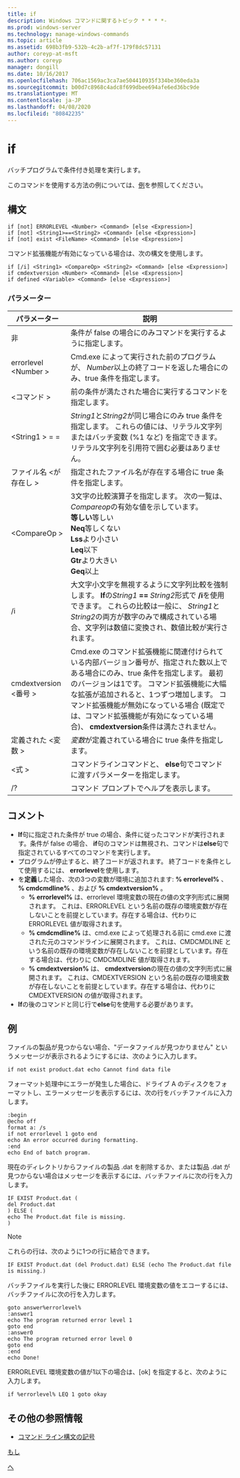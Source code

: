 ```yaml
---
title: if
description: Windows コマンドに関するトピック * * * *-
ms.prod: windows-server
ms.technology: manage-windows-commands
ms.topic: article
ms.assetid: 698b3fb9-532b-4c2b-af7f-179f8dc57131
author: coreyp-at-msft
ms.author: coreyp
manager: dongill
ms.date: 10/16/2017
ms.openlocfilehash: 706ac1569ac3ca7ae504410935f334be360eda3a
ms.sourcegitcommit: b00d7c8968c4adc8f699dbee694afe6ed36bc9de
ms.translationtype: MT
ms.contentlocale: ja-JP
ms.lasthandoff: 04/08/2020
ms.locfileid: "80842235"
---
```

# <a name="if"></a>if



バッチプログラムで条件付き処理を実行します。

このコマンドを使用する方法の例については、[例](#BKMK_examples)を参照してください。

## <a name="syntax"></a>構文

```
if [not] ERRORLEVEL <Number> <Command> [else <Expression>]
if [not] <String1>==<String2> <Command> [else <Expression>]
if [not] exist <FileName> <Command> [else <Expression>]
```
コマンド拡張機能が有効になっている場合は、次の構文を使用します。
```
if [/i] <String1> <CompareOp> <String2> <Command> [else <Expression>]
if cmdextversion <Number> <Command> [else <Expression>]
if defined <Variable> <Command> [else <Expression>]
```

### <a name="parameters"></a>パラメーター

|        パラメーター        |                                                                                                                                                                                                                説明                                                                                                                                                                                                                 |
|-------------------------|--------------------------------------------------------------------------------------------------------------------------------------------------------------------------------------------------------------------------------------------------------------------------------------------------------------------------------------------------------------------------------------------------------------------------------------------|
|           非           |                                                                                                                                                                              条件が false の場合にのみコマンドを実行するように指定します。                                                                                                                                                                              |
|  errorlevel \<Number >   |                                                                                                                                                      Cmd.exe によって実行された前のプログラムが、 *Number*以上の終了コードを返した場合にのみ、true 条件を指定します。                                                                                                                                                       |
|       \<コマンド >        |                                                                                                                                                                            前の条件が満たされた場合に実行するコマンドを指定します。                                                                                                                                                                             |
|  \<String1 > = =<String2>  |                                                                                                             *String1*と*String2*が同じ場合にのみ true 条件を指定します。 これらの値には、リテラル文字列またはバッチ変数 (%1 など) を指定できます。 リテラル文字列を引用符で囲む必要はありません。                                                                                                              |
|    ファイル名 \<が存在し >    |                                                                                                                                                                                       指定されたファイル名が存在する場合に true 条件を指定します。                                                                                                                                                                                        |
|      \<CompareOp >       |                                                                               3文字の比較演算子を指定します。 次の一覧は、 *Compareop*の有効な値を示しています。</br>**等しい**等しい</br>**Neq**等しくない</br>**Lss**より小さい</br>**Leq**以下</br>**Gtr**より大きい</br>**Geq**以上                                                                                |
|           /i            |                                                            大文字小文字を無視するように文字列比較を強制します。  **If**の<em>String1</em> **==** <em>String2</em>形式で **/i**を使用できます。 これらの比較は一般に、 *String1*と*String2*の両方が数字のみで構成されている場合、文字列は数値に変換され、数値比較が実行されます。                                                            |
| cmdextversion \<番号 > | Cmd.exe のコマンド拡張機能に関連付けられている内部バージョン番号が、指定された数以上である場合にのみ、true 条件を指定します。 最初のバージョンは1です。 コマンド拡張機能に大幅な拡張が追加されると、1つずつ増加します。 コマンド拡張機能が無効になっている場合 (既定では、コマンド拡張機能が有効になっている場合)、 **cmdextversion**条件は満たされません。 |
|   定義された \<変数 >   |                                                                                                                                                                                            *変数*が定義されている場合に true 条件を指定します。                                                                                                                                                                                            |
|      \<式 >      |                                                                                                                                                                   コマンドラインコマンドと、 **else**句でコマンドに渡すパラメーターを指定します。                                                                                                                                                                   |
|           /?            |                                                                                                                                                                                                    コマンド プロンプトでヘルプを表示します。                                                                                                                                                                                                    |

## <a name="remarks"></a>コメント

-   **If**句に指定された条件が true の場合、条件に従ったコマンドが実行されます。条件が false の場合、 **if**句のコマンドは無視され、コマンドは**else**句で指定されているすべてのコマンドを実行します。
-   プログラムが停止すると、終了コードが返されます。 終了コードを条件として使用するには、 **errorlevel**を使用します。
-   を**定義**した場合、次の3つの変数が環境に追加されます: **% errorlevel%** 、 **% cmdcmdline%** 、および **% cmdextversion%** 。  
    -   **% errorlevel%** は、errorlevel 環境変数の現在の値の文字列形式に展開されます。 これは、ERRORLEVEL という名前の既存の環境変数が存在しないことを前提としています。存在する場合は、代わりに ERRORLEVEL 値が取得されます。
    -   **% cmdcmdline%** は、cmd.exe によって処理される前に cmd.exe に渡された元のコマンドラインに展開されます。 これは、CMDCMDLINE という名前の既存の環境変数が存在しないことを前提としています。存在する場合は、代わりに CMDCMDLINE 値が取得されます。
    -   **% cmdextversion%** は、 **cmdextversion**の現在の値の文字列形式に展開されます。 これは、CMDEXTVERSION という名前の既存の環境変数が存在しないことを前提としています。存在する場合は、代わりに CMDEXTVERSION の値が取得されます。
-   **If**の後のコマンドと同じ行で**else**句を使用する必要があります。

## <a name="examples"></a><a name=BKMK_examples></a>例

ファイルの製品が見つからない場合、"データファイルが見つかりません" というメッセージが表示されるようにするには、次のように入力します。
```
if not exist product.dat echo Cannot find data file 
```
フォーマット処理中にエラーが発生した場合に、ドライブ A のディスクをフォーマットし、エラーメッセージを表示するには、次の行をバッチファイルに入力します。
```
:begin
@echo off
format a: /s
if not errorlevel 1 goto end
echo An error occurred during formatting.
:end
echo End of batch program.
```
現在のディレクトリからファイルの製品 .dat を削除するか、または製品 .dat が見つからない場合はメッセージを表示するには、バッチファイルに次の行を入力します。
```
IF EXIST Product.dat (
del Product.dat
) ELSE (
echo The Product.dat file is missing.
)
```

> [!NOTE]
> これらの行は、次のように1つの行に結合できます。
> ```
> IF EXIST Product.dat (del Product.dat) ELSE (echo The Product.dat file is missing.)
> ```
> バッチファイルを実行した後に ERRORLEVEL 環境変数の値をエコーするには、バッチファイルに次の行を入力します。
> ```
> goto answer%errorlevel%
> :answer1
> echo The program returned error level 1
> goto end
> :answer0
> echo The program returned error level 0
> goto end
> :end
> echo Done! 
> ```
> ERRORLEVEL 環境変数の値が1以下の場合は、[ok] を指定すると、次のように入力します。
> ```
> if %errorlevel% LEQ 1 goto okay
> ```

## <a name="additional-references"></a>その他の参照情報

- [コマンド ライン構文の記号](command-line-syntax-key.md)

[もし](if.md)

[へ](goto.md)
